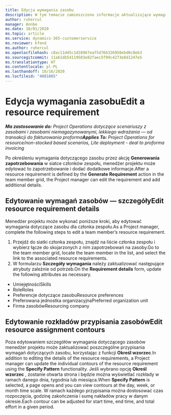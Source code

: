 ```yaml
---
title: Edycja wymagania zasobu
description: W tym temacie zamieszczono informacje aktualizujące wymaganie informacji o zasobach.
author: ruhercul
manager: Annbe
ms.date: 10/01/2020
ms.topic: article
ms.service: dynamics-365-customerservice
ms.reviewer: kfend
ms.author: ruhercul
ms.openlocfilehash: c8ac11d45c1d28967eaf5d76b326950ebd0c8eb3
ms.sourcegitcommit: 11a61db54119503e82faec5f99c4273e8d1247e5
ms.translationtype: HT
ms.contentlocale: pl-PL
ms.lasthandoff: 10/16/2020
ms.locfileid: "4081865"
---
```

# <a name="edit-a-resource-requirement"></a><span data-ttu-id="20bd2-103">Edycja wymagania zasobu</span><span class="sxs-lookup"><span data-stu-id="20bd2-103">Edit a resource requirement</span></span>

<span data-ttu-id="20bd2-104">_**Ma zastosowanie do:** Project Operations dotyczące scenariuszy z zasobami i zasobami niemagazynowanymi, lekkiego wdrażania — od transakcji do fakturowania proforma_</span><span class="sxs-lookup"><span data-stu-id="20bd2-104">_**Applies To:** Project Operations for resource/non-stocked based scenarios, Lite deployment - deal to proforma invoicing_</span></span>

<span data-ttu-id="20bd2-105">Po określeniu wymagania dotyczącego zasobu przez akcję **Generowania zapotrzebowania** w siatce członków zespołu, menedżer projektu może edytować to zapotrzebowanie i dodać dodatkowe informacje.</span><span class="sxs-lookup"><span data-stu-id="20bd2-105">After a resource requirement is defined by the **Generate Requirement** action in the team member grid, the Project manager can edit the requirement and add additional details.</span></span>

## <a name="edit-resource-requirement-details"></a><span data-ttu-id="20bd2-106">Edytowanie wymagań zasobów — szczegóły</span><span class="sxs-lookup"><span data-stu-id="20bd2-106">Edit resource requirement details</span></span>

<span data-ttu-id="20bd2-107">Menedżer projektu może wykonać poniższe kroki, aby edytować wymagania dotyczące zasobu dla członka zespołu.</span><span class="sxs-lookup"><span data-stu-id="20bd2-107">As a Project manager, complete the following steps to edit a team member’s resource requirement.</span></span>

1. <span data-ttu-id="20bd2-108">Przejdź do siatki członka zespołu, znajdź na liście członka zespołu i wybierz łącze do skojarzonych z nim zapotrzebowań na zasoby.</span><span class="sxs-lookup"><span data-stu-id="20bd2-108">Go to the team member grid, locate the team member in the list, and select the link to the associated resource requirements.</span></span>
2. <span data-ttu-id="20bd2-109">W formularzu **Szczegóły wymagania** należy zaktualizować następujące atrybuty zależnie od potrzeb.</span><span class="sxs-lookup"><span data-stu-id="20bd2-109">On the **Requirement details** form, update the following attributes as necessary.</span></span>

- <span data-ttu-id="20bd2-110">Umiejętności</span><span class="sxs-lookup"><span data-stu-id="20bd2-110">Skills</span></span>
- <span data-ttu-id="20bd2-111">Role</span><span class="sxs-lookup"><span data-stu-id="20bd2-111">Roles</span></span>
- <span data-ttu-id="20bd2-112">Preferencje dotyczące zasobu</span><span class="sxs-lookup"><span data-stu-id="20bd2-112">Resource preferences</span></span>
- <span data-ttu-id="20bd2-113">Preferowana jednostka organizacyjna</span><span class="sxs-lookup"><span data-stu-id="20bd2-113">Preferred organization unit</span></span>
- <span data-ttu-id="20bd2-114">Firma zasobów</span><span class="sxs-lookup"><span data-stu-id="20bd2-114">Resourcing company</span></span>

## <a name="edit-resource-assignment-contours"></a><span data-ttu-id="20bd2-115">Edytowanie rozkładów przypisania zasobów</span><span class="sxs-lookup"><span data-stu-id="20bd2-115">Edit resource assignment contours</span></span>

<span data-ttu-id="20bd2-116">Poza edytowaniem szczegółów wymagania dotyczącego zasobów menedżer projektu może zaktualizować poszczególne przypisania wymagań dotyczących zasobu, korzystając z funkcji **Określ wzorzec**.</span><span class="sxs-lookup"><span data-stu-id="20bd2-116">In addition to editing the details of the resource requirements, a Project manager can update the individual contours of the resource requirement using the **Specify Pattern** functionality.</span></span> <span data-ttu-id="20bd2-117">Jeśli wybrano opcję **Określ wzorzec** , zostanie otwarta strona i będzie można wyświetlać rozkłady w ramach danego dnia, tygodnia lub miesiąca.</span><span class="sxs-lookup"><span data-stu-id="20bd2-117">When **Specify Pattern** is selected, a page opens and you can view contours at the day, week, or month time scale.</span></span> <span data-ttu-id="20bd2-118">W ramach każdego przypisania można dostosować czas rozpoczęcia, godzinę zakończenia i sumę nakładów pracy w danym okresie.</span><span class="sxs-lookup"><span data-stu-id="20bd2-118">Each contour can be adjusted for start time, end time, and total effort in a given period.</span></span>